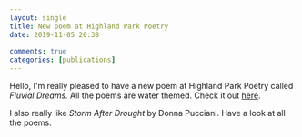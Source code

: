 ```yaml
---  
layout: single  
title: New poem at Highland Park Poetry  
date: 2019-11-05 20:38  
  
comments: true  
categories: [publications]  
---  
```


Hello, I'm really pleased to have a new poem at Highland Park Poetry called *Fluvial Dreams.* All the poems are water themed. Check it out <a href="http://highlandparkpoetry.org/themusesgallery.html">here</a>.   



I also really like *Storm After Drought* by Donna Pucciani. Have a look at all the poems.  
